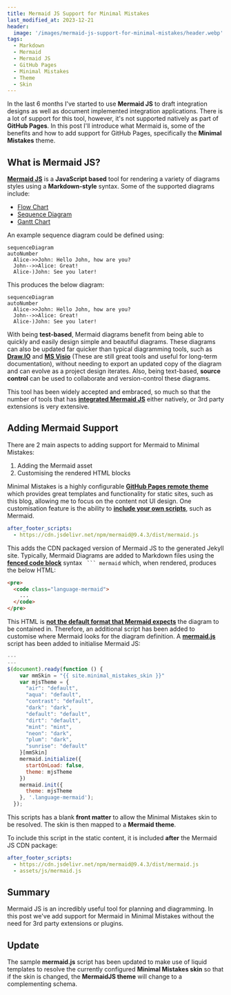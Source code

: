 ```yaml
---
title: Mermaid JS Support for Minimal Mistakes
last_modified_at: 2023-12-21
header:
  image: '/images/mermaid-js-support-for-minimal-mistakes/header.webp'
tags:
  - Markdown
  - Mermaid
  - Mermaid JS
  - GitHub Pages
  - Minimal Mistakes
  - Theme
  - Skin
---
```


In the last 6 months I've started to use **Mermaid JS** to draft integration designs as well as document implemented integration applications. There is a lot of support for this tool, however, it's not supported natively as part of **GitHub Pages**. In this post I'll introduce what Mermaid is, some of the benefits and how to add support for GitHub Pages, specifically the **Minimal Mistakes** theme.

## What is Mermaid JS?

**[Mermaid JS](https://mermaid.js.org)** is a **JavaScript based** tool for rendering a variety of diagrams styles using a **Markdown-style** syntax. Some of the supported diagrams include:

- [Flow Chart](https://mermaid.js.org/syntax/flowchart.html)
- [Sequence Diagram](https://mermaid.js.org/syntax/sequenceDiagram.html)
- [Gantt Chart](https://mermaid.js.org/syntax/gantt.html)

An example sequence diagram could be defined using:

``` text
sequenceDiagram
autoNumber
  Alice->>John: Hello John, how are you?
  John-->>Alice: Great!
  Alice-)John: See you later!
```

This produces the below diagram:

``` mermaid
sequenceDiagram
autoNumber
  Alice->>John: Hello John, how are you?
  John-->>Alice: Great!
  Alice-)John: See you later!
```

With being **test-based**, Mermaid diagrams benefit from being able to quickly and easily design simple and beautiful diagrams. These diagrams can also be updated far quicker than typical diagramming tools, such as **[Draw.IO](https://www.drawio.com/)** and **[MS Visio](https://www.microsoft.com/en-gb/microsoft-365/visio/flowchart-software)** (These are still great tools and useful for long-term documentation), without needing to export an updated copy of the diagram and can evolve as a project design iterates. Also, being text-based, **source control** can be used to collaborate and version-control these diagrams.

This tool has been widely accepted and embraced, so much so that the number of tools that has **[integrated Mermaid JS](https://mermaid.js.org/ecosystem/integrations.html)** either natively, or 3rd party extensions is very extensive.

## Adding Mermaid Support

There are 2 main aspects to adding support for Mermaid to Minimal Mistakes:

1. Adding the Mermaid asset
2. Customising the rendered HTML blocks

Minimal Mistakes is a highly configurable **[GitHub Pages remote theme](https://mmistakes.github.io/minimal-mistakes/docs/quick-start-guide)** which provides great templates and functionality for static sites, such as this blog, allowing me to focus on the content not UI design. One customisation feature is the ability to **[include your own scripts](https://mmistakes.github.io/minimal-mistakes/docs/javascript/#customizing)**, such as Mermaid.

``` yaml
after_footer_scripts:
  - https://cdn.jsdelivr.net/npm/mermaid@9.4.3/dist/mermaid.js
```

This adds the CDN packaged version of Mermaid JS to the generated Jekyll site. Typically, Mermaid Diagrams are added to Markdown files using the **[fenced code block](https://www.markdownguide.org/extended-syntax/#fenced-code-blocks)** syntax ` ``` mermaid` which, when rendered, produces the below HTML:

``` html
<pre>
  <code class="language-mermaid">
    ...
  </code>
</pre>
```

This HTML is **[not the default format that Mermaid expects](https://mermaid.js.org/intro/n00b-gettingStarted.html#requirements-for-the-mermaid-api)** the diagram to be contained in. Therefore, an additional script has been added to customise where Mermaid looks for the diagram definition. A **[mermaid.js](/assets/js/mermaid.js)** script has been added to initialise Mermaid JS:

``` js
---
---
$(document).ready(function () {
    var mmSkin = "{{ site.minimal_mistakes_skin }}"
    var mjsTheme = {
      "air": "default",
      "aqua": "default",
      "contrast": "default",
      "dark": "dark",
      "default": "default",
      "dirt": "default",
      "mint": "mint",
      "neon": "dark",
      "plum": "dark",
      "sunrise": "default"
    }[mmSkin]
    mermaid.initialize({
      startOnLoad: false,
      theme: mjsTheme
    })
    mermaid.init({
      theme: mjsTheme
    }, '.language-mermaid');
  });
```

This scripts has a blank **front matter** to allow the Minimal Mistakes skin to be resolved. The skin is then mapped to a **Mermaid theme**.

To include this script in the static content, it is included **after** the Mermaid JS CDN package:

``` yaml
after_footer_scripts:
  - https://cdn.jsdelivr.net/npm/mermaid@9.4.3/dist/mermaid.js
  - assets/js/mermaid.js
```

## Summary

Mermaid JS is an incredibly useful tool for planning and diagramming. In this post we've add support for Mermaid in Minimal Mistakes without the need for 3rd party extensions or plugins.

## Update

The sample **mermaid.js** script has been updated to make use of liquid templates to resolve the currently configured **Minimal Mistakes skin** so that if the skin is changed, the **MermaidJS theme** will change to a complementing schema.
